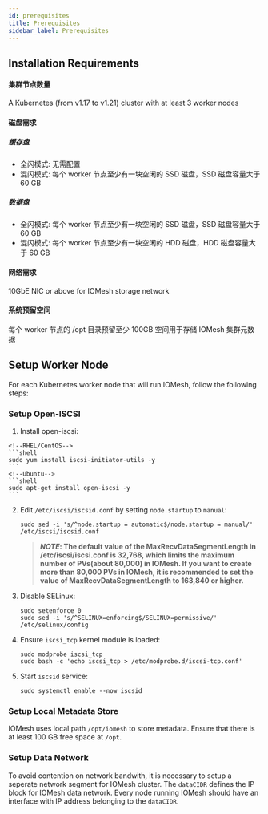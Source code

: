 ```yaml
---
id: prerequisites
title: Prerequisites
sidebar_label: Prerequisites
---
```


## Installation Requirements
#### 集群节点数量
A Kubernetes (from v1.17 to v1.21) cluster with at least 3 worker nodes

#### 磁盘需求
##### 缓存盘
* 全闪模式: 无需配置
* 混闪模式: 每个 worker 节点至少有一块空闲的 SSD 磁盘，SSD 磁盘容量大于 60 GB

##### 数据盘
* 全闪模式: 每个 worker 节点至少有一块空闲的 SSD 磁盘，SSD 磁盘容量大于 60 GB
* 混闪模式: 每个 worker 节点至少有一块空闲的 HDD 磁盘，HDD 磁盘容量大于 60 GB

#### 网络需求
10GbE NIC or above for IOMesh storage network

#### 系统预留空间
每个 worker 节点的 /opt 目录预留至少 100GB 空间用于存储 IOMesh 集群元数据

## Setup Worker Node

For each Kubernetes worker node that will run IOMesh, follow the following steps:

### Setup Open-ISCSI

1. Install open-iscsi:

  <!--DOCUSAURUS_CODE_TABS-->
    <!--RHEL/CentOS-->
    ```shell
    sudo yum install iscsi-initiator-utils -y
    ```
    <!--Ubuntu-->
    ```shell
    sudo apt-get install open-iscsi -y
    ```

  <!--END_DOCUSAURUS_CODE_TABS-->

2. Edit `/etc/iscsi/iscsid.conf` by setting `node.startup` to `manual`:

    ```shell
    sudo sed -i 's/^node.startup = automatic$/node.startup = manual/' /etc/iscsi/iscsid.conf
    ```
    > **_NOTE_: The default value of the MaxRecvDataSegmentLength in /etc/iscsi/iscsi.conf is 32,768, which limits the maximum number of PVs(about 80,000) in IOMesh. If you want to create more than 80,000 PVs in IOMesh, it is recommended to set the value of MaxRecvDataSegmentLength to 163,840 or higher.**

3. Disable SELinux:

    ```shell
    sudo setenforce 0
    sudo sed -i 's/^SELINUX=enforcing$/SELINUX=permissive/' /etc/selinux/config
    ```

4. Ensure `iscsi_tcp` kernel module is loaded:

    ```shell
    sudo modprobe iscsi_tcp
    sudo bash -c 'echo iscsi_tcp > /etc/modprobe.d/iscsi-tcp.conf'
    ```

5. Start `iscsid` service:

    ```shell
    sudo systemctl enable --now iscsid
    ```

### Setup Local Metadata Store

IOMesh uses local path `/opt/iomesh` to store metadata. Ensure that there is at least 100 GB free space at `/opt`.

### Setup Data Network

To avoid contention on network bandwith, it is necessary to setup a seperate network segment for IOMesh cluster. The `dataCIDR` defines the IP block for IOMesh data network. Every node running IOMesh should have an interface with IP address belonging to the `dataCIDR`.
